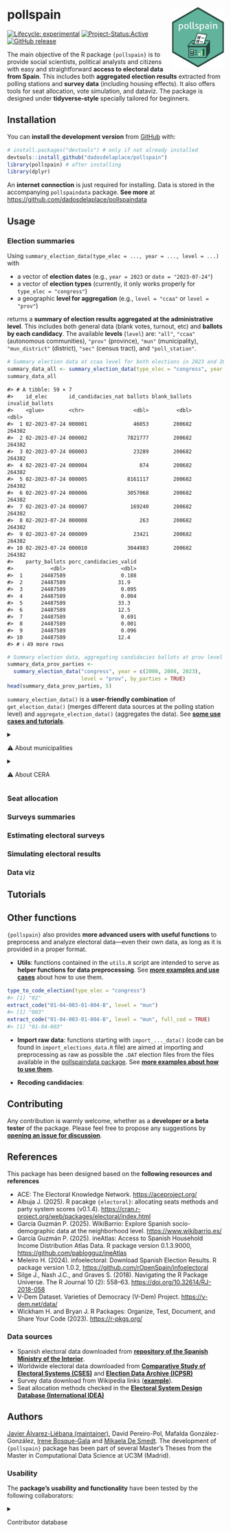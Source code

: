 
<!-- README.md is generated from README.Rmd. Please edit that file -->

# pollspain <img src="man/figures/pollspain_sticker.png" align="right" width="120"/>

<!-- badges: start -->

[![Lifecycle:
experimental](https://img.shields.io/badge/lifecycle-experimental-orange.svg)](https://lifecycle.r-lib.org/articles/stages.html#experimental)
[![Project-Status:Active](https://www.repostatus.org/badges/latest/active.svg)](https://www.repostatus.org/#active)
[![GitHub
release](https://img.shields.io/github/v/release/dadosdelaplace/pollspain)](https://github.com/dadosdelaplace/pollspain/releases)
<!-- badges: end -->

The main objective of the R package `{pollspain}` is to provide social
scientists, political analysts and citizens with easy and
straightforward <span class="hl">**access to electoral data from
Spain**</span>. This includes both **aggregated election results**
extracted from polling stations and **survey data** (including housing
effects). It also offers tools for seat allocation, vote simulation, and
dataviz. The package is designed under
<span class="hl">**tidyverse-style**</span> specially tailored for
beginners.

## Installation

You can <span class="hl">**install the development version**</span> from
[GitHub](https://github.com/) with:

``` r
# install.packages("devtools") # only if not already installed
devtools::install_github("dadosdelaplace/pollspain")
library(pollspain) # after installing
library(dplyr)
```

An **internet connection** is just required for installing. Data is
stored in the accompanying `pollspaindata` package. **See more** at
<https://github.com/dadosdelaplace/pollspaindata>

## Usage

### Election summaries

Using `summary_election_data(type_elec = ..., year = ..., level = ...)`
with

- a vector of **election dates** (e.g., `year = 2023` or
  `date = "2023-07-24"`)
- a vector of **election types** (currently, it only works properly for
  `type_elec = "congress"`)
- a geographic **level for aggregation** (e.g., `level = "ccaa"` or
  `level = "prov"`)

returns a <span class="hl">**summary of election results aggregated at
the administrative level**</span>. This includes both general data
(blank votes, turnout, etc) and **ballots by each candidacy**. The
available <span class="hl">**levels**</span> (`level`) are: `"all"`,
`"ccaa"` (autonomous communities), `"prov"` (province), `"mun"`
(municipality), `"mun_district"` (district), `"sec"` (census tract), and
`"poll_station"`.

``` r
# Summary election data at ccaa level for both elections in 2023 and 2016
summary_data_all <- summary_election_data(type_elec = "congress", year = 2023)
summary_data_all
```

    #> # A tibble: 59 × 7
    #>    id_elec       id_candidacies_nat ballots blank_ballots invalid_ballots
    #>    <glue>        <chr>                <dbl>         <dbl>           <dbl>
    #>  1 02-2023-07-24 000001               46053        200682          264382
    #>  2 02-2023-07-24 000002             7821777        200682          264382
    #>  3 02-2023-07-24 000003               23289        200682          264382
    #>  4 02-2023-07-24 000004                 874        200682          264382
    #>  5 02-2023-07-24 000005             8161117        200682          264382
    #>  6 02-2023-07-24 000006             3057068        200682          264382
    #>  7 02-2023-07-24 000007              169240        200682          264382
    #>  8 02-2023-07-24 000008                 263        200682          264382
    #>  9 02-2023-07-24 000009               23421        200682          264382
    #> 10 02-2023-07-24 000010             3044983        200682          264382
    #>    party_ballots porc_candidacies_valid
    #>            <dbl>                  <dbl>
    #>  1      24487589                  0.188
    #>  2      24487589                 31.9  
    #>  3      24487589                  0.095
    #>  4      24487589                  0.004
    #>  5      24487589                 33.3  
    #>  6      24487589                 12.5  
    #>  7      24487589                  0.691
    #>  8      24487589                  0.001
    #>  9      24487589                  0.096
    #> 10      24487589                 12.4  
    #> # ℹ 49 more rows

``` r
# Summary election data, aggregating candidacies ballots at prov level
summary_data_prov_parties <-
  summary_election_data("congress", year = c(2000, 2008, 2023),
                        level = "prov", by_parties = TRUE)
head(summary_data_prov_parties, 5)
```

`summary_election_data()` is a **user-friendly combination** of
`get_election_data()` (merges different data sources at the polling
station level) and `aggregate_election_data()` (aggregates the data).
See [**some use cases and
tutorials**](https://javieralvarezliebana.es/pollspain/#other-functions).

<details>

<summary>

⚠️ About municipalities
</summary>

The municipality data (names and codes) were **extracted from the
version published by the National Statistics Institute (INE) on February
6, 2025**. The configuration of municipalities from previous years has
been adapted to the most recent setup, recoding cases where
municipalities have merged or disappeared.

Data extracted from
<https://www.ine.es/daco/daco42/codmun/codmun20/20codmun.xlsx>

</details>

<details>

<summary>

⚠️ About CERA
</summary>

According to the National Statistics Institute (INE) «the electoral roll
contains the registration of those who meet the requirements to be
voters and are not definitively or temporarily deprived of the right to
vote. The electoral roll is composed of:

- The electoral roll of Spanish citizens residing in Spain (CER).
- The **electoral roll of Spanish citizens residing abroad (CERA)**.

The electoral roll of residents in Spain who are nationals of countries
with Agreements for municipal elections (CERE Agreements), and the
electoral roll of citizens of the European Union residing in Spain for
municipal and European Parliament elections (CERE EU)».

Los datos relativos a CERA se han agregado a nivel nacional, comunidad
autónoma y provincial. …

</details>

### Seat allocation

### Surveys summaries

### Estimating electoral surveys

### Simulating electoral results

### Data viz

<!--
* barras ordenadas a más a menos (con colores)
* ggparlament
* encuestas + promedio
* barras con resultados + encuestas encima
* barras con % de voto vs %escaños?
* mapa
* ¿algún lollipop para mostrar housing efects? con flechas y eso.
-->

## Tutorials

## Other functions

`{pollspain}` also provides <span class="hl">**more advanced users with
useful functions**</span> to preprocess and analyze electoral data—even
their own data, as long as it is provided in a proper format.

- <span class="hl">**Utils**</span>: functions contained in the
  `utils.R` script are intended to serve as **helper functions for data
  preprocessing**. See [**more examples and use
  cases**](https://javieralvarezliebana.es/pollspain/articles/utils.html)
  about how to use them.

``` r
type_to_code_election(type_elec = "congress")
#> [1] "02"
extract_code("01-04-003-01-004-B", level = "mun")
#> [1] "003"
extract_code("01-04-003-01-004-B", level = "mun", full_cod = TRUE)
#> [1] "01-04-003"
```

- <span class="hl">**Import raw data**</span>: functions starting with
  `import_..._data()` (code can be found in `import_elections_data.R`
  file) are aimed at importing and preprocessing as raw as possible the
  `.DAT` election files from the files available in the [pollspaindata
  package](https://github.com/dadosdelaplace/pollspaindata). See [**more
  examples about how to use them**](...).

- <span class="hl">**Recoding candidacies**</span>:

## Contributing

Any contribution is warmly welcome, whether as a **developer or a beta
tester** of the package. Please feel free to propose any suggestions by
[**opening an issue for
discussion**](https://github.com/dadosdelaplace/pollspain/issues).

## References

This package has been designed based on the **following resources and
references**

- ACE: The Electoral Knowledge Network. <https://aceproject.org/>
- Albuja J. (2025). R pacakge `{electoral}`: allocating seats methods
  and party system scores (v0.1.4).
  <https://cran.r-project.org/web/packages/electoral/index.html>
- García Guzmán P. (2025). WikiBarrio: Explore Spanish socio-demographic
  data at the neighborhood level. <https://www.wikibarrio.es/>
- García Guzmán P. (2025). ineAtlas: Access to Spanish Household Income
  Distribution Atlas Data. R package version 0.1.3.9000,
  <https://github.com/pablogguz/ineAtlas>
- Meleiro H. (2024). infoelectoral: Download Spanish Election Results. R
  package version 1.0.2, <https://github.com/rOpenSpain/infoelectoral>
- Silge J., Nash J.C., and Graves S. (2018). Navigating the R Package
  Universe. The R Journal 10 (2): 558–63.
  <https://doi.org/10.32614/RJ-2018-058>
- V-Dem Dataset. Varieties of Democracy (V-Dem) Project.
  <https://v-dem.net/data/>
- Wickham H. and Bryan J. R Packages: Organize, Test, Document, and
  Share Your Code (2023). <https://r-pkgs.org/>

### Data sources

- Spanish electoral data downloaded from [**repository of the Spanish
  Ministry of the
  Interior**](https://infoelectoral.interior.gob.es/es/elecciones-celebradas/area-de-descargas/).
- Worldwide electoral data downloaded from [**Comparative Study of
  Electoral Systems (CSES)**](https://cses.org/data-download/) and
  [**Election Data Archive (ICPSR)**](https://electiondataarchive.org/)
- Survey data download from Wikipedia links
  ([**example**](https://en.wikipedia.org/wiki/Opinion_polling_for_the_2023_Spanish_general_election)).
- Seat allocation methods checked in the [**Electoral System Design
  Database (International
  IDEA)**](https://www.idea.int/data-tools/data/electoral-system-design)

## Authors

[Javier Álvarez-Liébana (maintainer)](https://javieralvarezliebana.es),
David Pereiro-Pol, Mafalda González-González, [Irene
Bosque-Gala](https://es.linkedin.com/in/irene-bosque-gala-701271293) and
[Mikaela De
Smedt](https://www.linkedin.com/in/mikaela-de-smedt-11179020a/?locale=en_US).
The development of `{pollspain}` package has been part of several
Master’s Theses from the Master in Computational Data Science at UC3M
(Madrid).

### Usability

The **package’s usability and functionality** have been tested by the
following collaborators:

<details>

<summary>

Contributor database
</summary>

| Contributor | R knowledge | Political science knowledge | Usability score | Functionality score |
|----|----|----|----|----|
| … | 9 | 9 | … | … |
| … | 9 | 2 | … | … |
| … | 5 | 9 | … | … |
| … | 6 | 7 | … | … |
| … | 2 | 3 | … | … |
| … | 6 | 1 | … | … |
| … | 10 | 7 | … | … |
| … | 2 | 8 | … | … |
| … | 5 | 5 | … | … |
| … | 10 | 3 | … | … |
| … | 3 | 9 | … | … |
| … | 9 | 5 | … | … |

</details>
